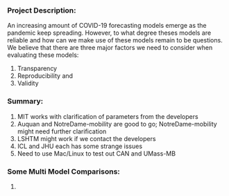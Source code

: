 ### Project Description: 

An increasing amount of COVID-19 forecasting models emerge as the pandemic keep spreading. However, to what degree theses models are reliable and how can we make use of these models remain to be questions. We believe that there are three major factors we need to consider when evaluating these models:
1. Transparency 
2. Reproducibility and 
3. Validity

### Summary: 

1.	MIT works with clarification of parameters from the developers
2.	Auquan and NotreDame-mobility are good to go; NotreDame-mobility might need further clarification
3.	LSHTM might work if we contact the developers
4.	ICL and JHU each has some strange issues
5.	Need to use Mac/Linux to test out CAN and UMass-MB

### Some Multi Model Comparisons: 
1. 